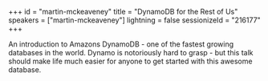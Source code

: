 +++
id = "martin-mckeaveney"
title = "DynamoDB for the Rest of Us"
speakers = ["martin-mckeaveney"]
lightning = false
sessionizeId = "216177"
+++

An introduction to Amazons DynamoDB - one of the fastest growing databases in the world. Dynamo is notoriously hard to grasp - but this talk should make life much easier for anyone to get started with this awesome database.